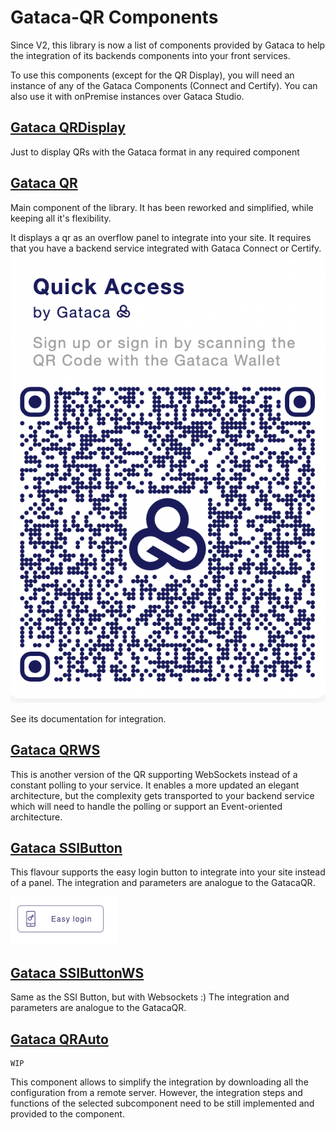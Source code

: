 # Gataca-QR Components

Since V2, this library is now a list of components provided by Gataca to help the integration of its backends components into your front services.

To use this components (except for the QR Display), you will need an instance of any of the Gataca Components (Connect and Certify). You can also use it with onPremise instances over Gataca Studio.

## [Gataca QRDisplay](src/components/gataca-qrdisplay/readme.md)
Just to display QRs with the Gataca format in any required component

## [Gataca QR](src/components/gataca-qr/readme.md)
Main component of the library. It has been reworked and simplified, while keeping all it's flexibility.

It displays a qr as an overflow panel to integrate into your site. It requires that you have a backend service integrated with Gataca Connect or Certify.
![GatacaQR](GatacaQR.png)

See its documentation for integration.

## [Gataca QRWS](src/components/gataca-qrwsreadme.md)

This is another version of the QR supporting WebSockets instead of a constant polling to your service.
It enables a more updated an elegant architecture, but the complexity gets transported to your backend service which will need to handle the polling or support an Event-oriented architecture.

## [Gataca SSIButton](src/components/gataca-ssibutton/readme.md)

This flavour supports the easy login button to integrate into your site instead of a panel.
The integration and parameters are analogue to the GatacaQR.

![GatacaSSIButton](SSIButton.png)

## [Gataca SSIButtonWS](src/components/gataca-ssibuttonws/readme.md)

Same as the SSI Button, but with Websockets :)
The integration and parameters are analogue to the GatacaQR.

## [Gataca QRAuto](src/components/gataca-qrdisplay/readme.md)

````note
WIP
````

This component allows to simplify the integration by downloading all the configuration from a remote server.
However, the integration steps and functions of the selected subcomponent need to be still implemented and provided to the component.

